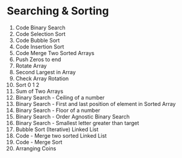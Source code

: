 
# Searching & Sorting

1.  Code Binary Search
2.  Code Selection Sort
3.  Code Bubble Sort
4.  Code Insertion Sort
5.  Code Merge Two Sorted Arrays
6.  Push Zeros to end
7.  Rotate Array
8.  Second Largest in Array
9.  Check Array Rotation
10. Sort 0 1 2
11. Sum of Two Arrays
12. Binary Search - Ceiling of a number
13. Binary Search - First and last position of element in Sorted Array
14. Binary Search - Floor of a number
15. Binary Search - Order Agnostic Binary Search
16. Binary Search - Smallest letter greater than target
17. Bubble Sort (Iterative) Linked List
18. Code - Merge two sorted Linked List
19. Code - Merge Sort
20. Arranging Coins
